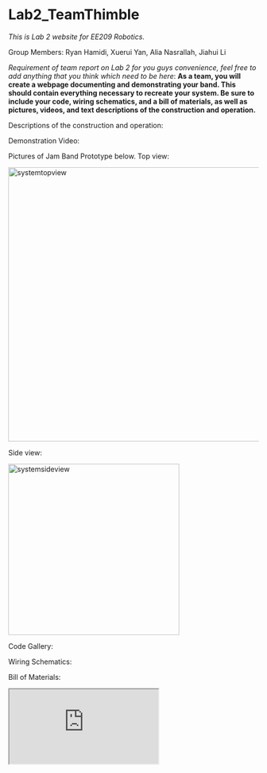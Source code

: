 # Lab2_TeamThimble
*This is Lab 2 website for EE209 Robotics.* 

Group Members: Ryan Hamidi, Xuerui Yan, Alia Nasrallah, Jiahui Li

*Requirement of team report on Lab 2 for you guys convenience, feel free to add anything that you think which need to be here*: <b>As a team, you will create a webpage documenting and demonstrating your band. This should contain everything necessary to recreate your system. Be sure to include your code, wiring schematics, and a bill of materials, as well as pictures, videos, and text descriptions of the construction and operation.</b>


Descriptions of the construction and operation:





Demonstration Video:






Pictures of Jam Band Prototype below.
Top view:

<img width="551" alt="systemtopview" src="https://cloud.githubusercontent.com/assets/22850278/19546970/d3f6df52-9648-11e6-9574-9cee3a052e3f.png">


Side view:

<img width="344" alt="systemsideview" src="https://cloud.githubusercontent.com/assets/22850278/19547109/18b62b7e-964a-11e6-8418-fd4064a4580c.png">



Code Gallery:






Wiring Schematics:







Bill of Materials:

<iframe src="https://docs.google.com/spreadsheets/d/1mK3nsMKuRvLLGpMmHsHjuahWF6ngeLt-vtj1Abnulk8/pubhtml?widget=true&amp;headers=false"></iframe>






